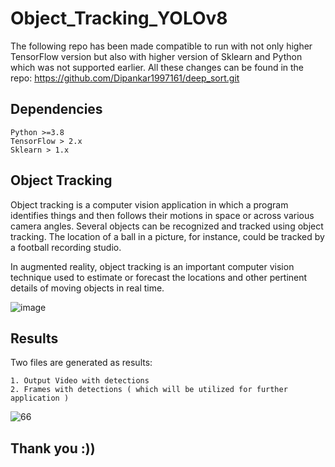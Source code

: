 # Object_Tracking_YOLOv8

The following repo has been made compatible to run with not only higher TensorFlow version but also with higher version of Sklearn and Python which was not supported earlier. All these changes can be found in the repo: https://github.com/Dipankar1997161/deep_sort.git

## Dependencies
    Python >=3.8
    TensorFlow > 2.x
    Sklearn > 1.x

## Object Tracking
Object tracking is a computer vision application in which a program identifies things and then follows their motions in space or across various camera angles. Several objects can be recognized and tracked using object tracking. The location of a ball in a picture, for instance, could be tracked by a football recording studio.

In augmented reality, object tracking is an important computer vision technique used to estimate or forecast the locations and other pertinent details of moving objects in real time.

![image](https://user-images.githubusercontent.com/85514219/224871614-53c387fb-1511-4581-9fdc-02ba6da81027.png)

## Results
Two files are generated as results:

    1. Output Video with detections
    2. Frames with detections ( which will be utilized for further application )

![66](https://user-images.githubusercontent.com/85514219/224968890-b3ad8cee-9b8e-44d0-a4b6-cbb4f7567b8b.png)

## Thank you :))





